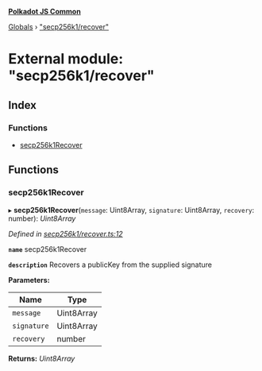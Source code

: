 **[Polkadot JS Common](../README.md)**

[Globals](../globals.md) › ["secp256k1/recover"](_secp256k1_recover_.md)

# External module: "secp256k1/recover"

## Index

### Functions

* [secp256k1Recover](_secp256k1_recover_.md#secp256k1recover)

## Functions

###  secp256k1Recover

▸ **secp256k1Recover**(`message`: Uint8Array, `signature`: Uint8Array, `recovery`: number): *Uint8Array*

*Defined in [secp256k1/recover.ts:12](https://github.com/polkadot-js/common/blob/5e494b7/packages/util-crypto/src/secp256k1/recover.ts#L12)*

**`name`** secp256k1Recover

**`description`** Recovers a publicKey from the supplied signature

**Parameters:**

Name | Type |
------ | ------ |
`message` | Uint8Array |
`signature` | Uint8Array |
`recovery` | number |

**Returns:** *Uint8Array*